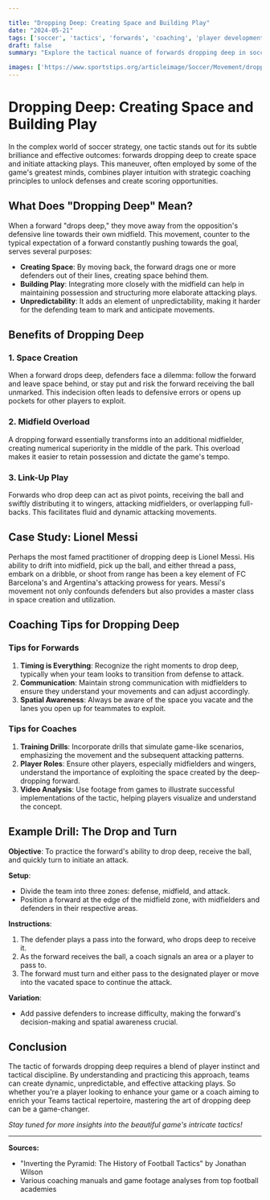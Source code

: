 ```yaml
---

title: "Dropping Deep: Creating Space and Building Play"
date: "2024-05-21"
tags: ['soccer', 'tactics', 'forwards', 'coaching', 'player development', 'attacking moves', 'space creation']
draft: false
summary: "Explore the tactical nuance of forwards dropping deep in soccer to create space and orchestrate attacks, blending player insights with coaching expertise."

images: ['https://www.sportstips.org/articleimage/Soccer/Movement/dropping_deep_creating_space_and_building_play.webp']
---
```


# Dropping Deep: Creating Space and Building Play

In the complex world of soccer strategy, one tactic stands out for its subtle brilliance and effective outcomes: forwards dropping deep to create space and initiate attacking plays. This maneuver, often employed by some of the game's greatest minds, combines player intuition with strategic coaching principles to unlock defenses and create scoring opportunities.

## What Does "Dropping Deep" Mean?

When a forward "drops deep," they move away from the opposition's defensive line towards their own midfield. This movement, counter to the typical expectation of a forward constantly pushing towards the goal, serves several purposes:

- **Creating Space**: By moving back, the forward drags one or more defenders out of their lines, creating space behind them.
- **Building Play**: Integrating more closely with the midfield can help in maintaining possession and structuring more elaborate attacking plays.
- **Unpredictability**: It adds an element of unpredictability, making it harder for the defending team to mark and anticipate movements.

## Benefits of Dropping Deep

### 1. **Space Creation**

When a forward drops deep, defenders face a dilemma: follow the forward and leave space behind, or stay put and risk the forward receiving the ball unmarked. This indecision often leads to defensive errors or opens up pockets for other players to exploit.

### 2. **Midfield Overload**

A dropping forward essentially transforms into an additional midfielder, creating numerical superiority in the middle of the park. This overload makes it easier to retain possession and dictate the game's tempo.

### 3. **Link-Up Play**

Forwards who drop deep can act as pivot points, receiving the ball and swiftly distributing it to wingers, attacking midfielders, or overlapping full-backs. This facilitates fluid and dynamic attacking movements.

## Case Study: Lionel Messi

Perhaps the most famed practitioner of dropping deep is Lionel Messi. His ability to drift into midfield, pick up the ball, and either thread a pass, embark on a dribble, or shoot from range has been a key element of FC Barcelona's and Argentina's attacking prowess for years. Messi's movement not only confounds defenders but also provides a master class in space creation and utilization.

## Coaching Tips for Dropping Deep

### Tips for Forwards

1. **Timing is Everything**: Recognize the right moments to drop deep, typically when your team looks to transition from defense to attack.
2. **Communication**: Maintain strong communication with midfielders to ensure they understand your movements and can adjust accordingly.
3. **Spatial Awareness**: Always be aware of the space you vacate and the lanes you open up for teammates to exploit.

### Tips for Coaches

1. **Training Drills**: Incorporate drills that simulate game-like scenarios, emphasizing the movement and the subsequent attacking patterns.
2. **Player Roles**: Ensure other players, especially midfielders and wingers, understand the importance of exploiting the space created by the deep-dropping forward.
3. **Video Analysis**: Use footage from games to illustrate successful implementations of the tactic, helping players visualize and understand the concept.

## Example Drill: The Drop and Turn

**Objective**: To practice the forward's ability to drop deep, receive the ball, and quickly turn to initiate an attack.

**Setup**:
- Divide the team into three zones: defense, midfield, and attack.
- Position a forward at the edge of the midfield zone, with midfielders and defenders in their respective areas.

**Instructions**:
1. The defender plays a pass into the forward, who drops deep to receive it.
2. As the forward receives the ball, a coach signals an area or a player to pass to.
3. The forward must turn and either pass to the designated player or move into the vacated space to continue the attack.

**Variation**:
- Add passive defenders to increase difficulty, making the forward's decision-making and spatial awareness crucial.

## Conclusion

The tactic of forwards dropping deep requires a blend of player instinct and tactical discipline. By understanding and practicing this approach, teams can create dynamic, unpredictable, and effective attacking plays. So whether you're a player looking to enhance your game or a coach aiming to enrich your Teams tactical repertoire, mastering the art of dropping deep can be a game-changer.

_Stay tuned for more insights into the beautiful game's intricate tactics!_

---

**Sources:**
- "Inverting the Pyramid: The History of Football Tactics" by Jonathan Wilson
- Various coaching manuals and game footage analyses from top football academies